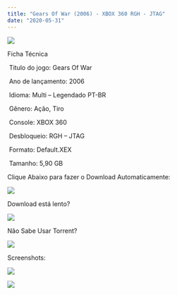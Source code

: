```yaml
---
title: "Gears Of War (2006) - XBOX 360 RGH - JTAG"
date: "2020-05-31"
---
```


![](https://1.bp.blogspot.com/-HCjjizsm0Mg/XtMoftJGIXI/AAAAAAAAIKI/LsQkZo0oCsQu7-sqMYosw3BvIVKa1acDgCK4BGAsYHg/s320/gears_of_war{df0b4067d4cf89da3ca8e6c7a68e90e99b01985f87ec33497998002e9f13b411}2B{df0b4067d4cf89da3ca8e6c7a68e90e99b01985f87ec33497998002e9f13b411}2Bcover.jpg)

Ficha Técnica

 Titulo do jogo: Gears Of War 

 Ano de lançamento: 2006

 Idioma: Multi – Legendado PT-BR

 Gênero: Ação, Tiro

 Console: XBOX 360

 Desbloqueio: RGH – JTAG

 Formato: Default.XEX

 Tamanho: 5,90 GB

Clique Abaixo para fazer o Download Automaticamente:

[![](https://1.bp.blogspot.com/-eNerQjlxWXg/Xsyoy1YwxPI/AAAAAAAAG8o/qs-0XGNQDR4jSn0uGinE3EzKZZ6GoZnEACPcBGAYYCw/s1600/LINK1.png)](https://zee.gl/5sJKsQ)

Download está lento? 

[![](https://1.bp.blogspot.com/-QBDuGFKyRJI/XsypYtiebuI/AAAAAAAAG8w/2RjkhEnbyOwqZwiSxt3jP8uux5MWubGIACLcBGAsYHQ/s1600/LINK3.png)](https://ultragames-torrents.blogspot.com/2020/05/como-acelerar-torrents.html)

Não Sabe Usar Torrent?

[![](https://1.bp.blogspot.com/-z801RGeeaF0/XsypYEdLUrI/AAAAAAAAG8s/Mg8nVcYZpQox_qkNZQ6YLcR9F0FWCX6FwCPcBGAYYCw/s1600/LINK2.png)](https://ultragames-torrents.blogspot.com/2020/04/como-baixar-jogos-com-o-utorrent.html)

Screenshots:

[![](https://1.bp.blogspot.com/-4t4IfF2ybuw/XtMogD7MWqI/AAAAAAAAIKM/4yN9JUoorr4dlnhMyQ893YV5eL_vy9p8gCK4BGAsYHg/w400-h225/MV5BZTJmNjc3NmItY2E4NC00ZWIxLTk0ZDctMWQ3YWFmOWU1ZjAzXkEyXkFqcGdeQXVyODU5ODY0ODc{df0b4067d4cf89da3ca8e6c7a68e90e99b01985f87ec33497998002e9f13b411}2540._V1_.jpg)](https://1.bp.blogspot.com/-4t4IfF2ybuw/XtMogD7MWqI/AAAAAAAAIKM/4yN9JUoorr4dlnhMyQ893YV5eL_vy9p8gCK4BGAsYHg/MV5BZTJmNjc3NmItY2E4NC00ZWIxLTk0ZDctMWQ3YWFmOWU1ZjAzXkEyXkFqcGdeQXVyODU5ODY0ODc{df0b4067d4cf89da3ca8e6c7a68e90e99b01985f87ec33497998002e9f13b411}2540._V1_.jpg)

![](https://1.bp.blogspot.com/-Wnu-H-01JkQ/XtMofRAg4RI/AAAAAAAAIKE/tmL7qt8-oHAYpZ3vfmP3Q4TB0Oa2eaXSQCK4BGAsYHg/w400-h225/531e3410a38cb6d307dcaf52f104a665.jpg)
